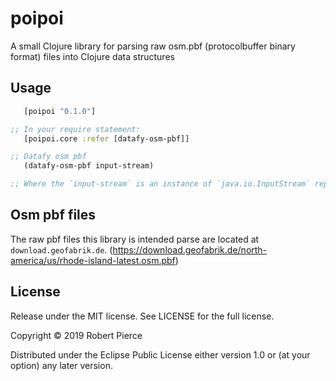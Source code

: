 # poipoi

A small Clojure library for parsing raw osm.pbf (protocolbuffer binary format) files into Clojure data structures

## Usage

```clojure
   [poipoi "0.1.0"]

;; In your require statement:
   [poipoi.core :refer [datafy-osm-pbf]]

;; Datafy osm pbf
   (datafy-osm-pbf input-stream)

;; Where the `input-stream` is an instance of `java.io.InputStream` representing the osm.pbf file. Note that the evaluation of the datafy-osm-pbf function is lazy.

```
## Osm pbf files
The raw pbf files this library is intended parse are located at
`download.geofabrik.de`.
(https://download.geofabrik.de/north-america/us/rhode-island-latest.osm.pbf)

## License
Release under the MIT license. See LICENSE for the full license.

Copyright © 2019 Robert Pierce

Distributed under the Eclipse Public License either version 1.0 or (at
your option) any later version.
